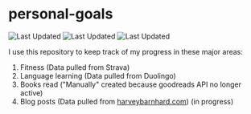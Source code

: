 # personal-goals
![Last Updated](https://img.shields.io/date/1610588085?color=FC4C02&label=Fitness%20Updated&logo=strava)
![Last Updated](https://img.shields.io/date/1610588085?color=7ac70c&label=Language%20Updated&logo=duolingo)
![Last Updated](https://img.shields.io/date/1610588085?color=e9e5cd&label=Books%20Updated&logo=goodreads)

I use this repository to keep track of my progress in these major areas:

1. Fitness (Data pulled from Strava)
2. Language learning (Data pulled from Duolingo)
3. Books read ("Manually" created because goodreads API no longer active)
4. Blog posts (Data pulled from [harveybarnhard.com](https://harveybarnhard.com)) (in progress)
